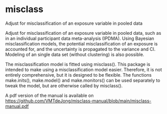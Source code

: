 # misclass
 Adjust for misclassification of an exposure variable in pooled data

Adjust for misclassification of an exposure variable in pooled data,
such as in an individual participant data meta-analysis (IPDMA). Using Bayesian
misclassification models, the potential misclassification of an exposure is
accounted for, and the uncertainty is propagated to the variance and CI. 
Modeling of an single data set (without clustering) is also possible.

The misclassification model is fitted using misclass(). This package is 
intended to make using a misclassification model easier. Therefore, it is not 
entirely comprehensive, but it is designed to be flexible. The functions
make.inits(), make.model() and make.monitors() can be used separately to 
tweak the model, but are otherwise called by misclass(). 

A pdf version of the manual is available on https://github.com/VMTdeJong/misclass-manual/blob/main/misclass-manual.pdf
